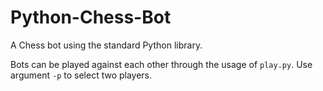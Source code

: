 # Python-Chess-Bot
A Chess bot using the standard Python library.

Bots can be played against each other through the usage of `play.py`. Use argument `-p` to select two players.